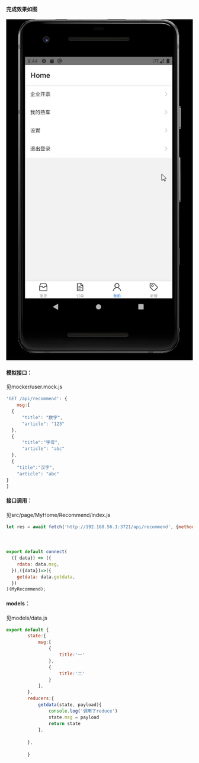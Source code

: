 #### 完成效果如图

![](grzc8-0v61k.gif)

#### 模拟接口：

见mocker/user.mock.js

``` js
'GET /api/recommend': {
    msg:[
  {
      "title": "数字",
      "article": "123"
  },
  {
      "title":"字母",
      "article": "abc"
  },
  {
    "title":"汉字",
    "article": "abc"
}
]
```

#### 接口调用：

见src/page/MyHome/Recommend/index.js

````js
let res = await fetch('http://192.168.56.1:3721/api/recommend', {method: 'GET'});



export default connect(
  ({ data}) => ({
    rdata: data.msg,
  }),({data})=>({
    getdata: data.getdata,
  })
)(MyRecommend);

````

#### models：

见models/data.js

``` js
export default {
        state:{
            msg:[
                {
                    title:'一'
                },
                {
                    title:'二'
                }
            ],
        },
        reducers:{
            getdata(state, payload){
                console.log('调用了reduce')
                state.msg = payload
                return state
            },
            
        },
        
        }
```





